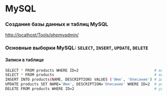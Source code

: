 # MySQL

<!-- xxxxxxxxxxxxxxxxxxxxxxxxxxxxxxxxxxxxxxxxxxxxxxxxxxxxxxx -->
### Создание базы данных и таблиц MySQL
<!-- xxxxxxxxxxxxxxxxxxxxxxxxxxxxxxxxxxxxxxxxxxxxxxxxxxxxxxx -->

[http://localhost/Tools/phpmyadmin/](http://localhost/Tools/phpmyadmin/)


<!-- xxxxxxxxxxxxxxxxxxxxxxxxxxxxxxxxxxxxxxxxxxxxxxxxxxxxxxx -->
### Основные выборки MySQL: `SELECT`, `INSERT`, `UPDATE`, `DELETE`
<!-- xxxxxxxxxxxxxxxxxxxxxxxxxxxxxxxxxxxxxxxxxxxxxxxxxxxxxxx -->

<!------------------------------------------------------------->
#### Записи в таблице
<!------------------------------------------------------------->
```bash
SELECT * FROM products WHERE ID=2                                  # выбор 1 записи
SELECT * FROM products                                             # выбор всех записей
INSERT INTO products(NAME, DESCRIPTION) VALUES ('Имя', 'Описание') # добавление новой записи
UPDATE products SET NAME='Имя', DESCRIPTION='Описание' WHERE ID=2  # редактирование записи
DELETE FROM products WHERE ID=2                                    # удаление записи
```
